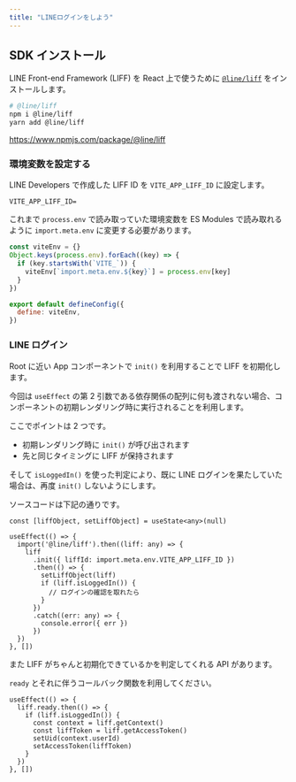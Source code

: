 ```yaml
---
title: "LINEログインをしよう"
---
```


<!-- コーディング部分 -->
<!-- もう一ページいるかも -->

## SDK インストール

LINE Front-end Framework (LIFF) を React 上で使うために [`@line/liff`](https://www.npmjs.com/package/@line/liff) をインストールします。

```bash
# @line/liff
npm i @line/liff
yarn add @line/liff
```

https://www.npmjs.com/package/@line/liff

### 環境変数を設定する

LINE Developers で作成した LIFF ID を `VITE_APP_LIFF_ID` に設定します。

```.env
VITE_APP_LIFF_ID=
```

これまで `process.env` で読み取っていた環境変数を ES Modules で読み取れるように `import.meta.env` に変更する必要があります。

```js
const viteEnv = {}
Object.keys(process.env).forEach((key) => {
  if (key.startsWith(`VITE_`)) {
    viteEnv[`import.meta.env.${key}`] = process.env[key]
  }
})

export default defineConfig({
  define: viteEnv,
})
```

### LINE ログイン

Root に近い App コンポーネントで `init()` を利用することで LIFF を初期化します。

今回は `useEffect` の第 2 引数である依存関係の配列に何も渡されない場合、コンポーネントの初期レンダリング時に実行されることを利用します。

ここでポイントは 2 つです。

- 初期レンダリング時に `init()` が呼び出されます
- 先と同じタイミングに LIFF が保持されます

そして `isLoggedIn()` を使った判定により、既に LINE ログインを果たしていた場合は、再度 `init()` しないようにします。

ソースコードは下記の通りです。

```tsx
const [liffObject, setLiffObject] = useState<any>(null)

useEffect(() => {
  import('@line/liff').then((liff: any) => {
    liff
      .init({ liffId: import.meta.env.VITE_APP_LIFF_ID })
      .then(() => {
        setLiffObject(liff)
        if (liff.isLoggedIn()) {
          // ログインの確認を取れたら
        }
      })
      .catch((err: any) => {
        console.error({ err })
      })
  })
}, [])
```

また LIFF がちゃんと初期化できているかを判定してくれる API があります。

`ready` とそれに伴うコールバック関数を利用してください。

```tsx
useEffect(() => {
  liff.ready.then(() => {
    if (liff.isLoggedIn()) {
      const context = liff.getContext()
      const liffToken = liff.getAccessToken()
      setUid(context.userId)
      setAccessToken(liffToken)
    } 
  })
}, [])
```
